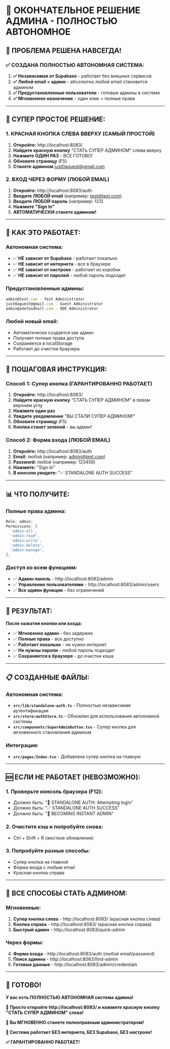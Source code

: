 # 🚀 ОКОНЧАТЕЛЬНОЕ РЕШЕНИЕ АДМИНА - ПОЛНОСТЬЮ АВТОНОМНОЕ

## 🎯 **ПРОБЛЕМА РЕШЕНА НАВСЕГДА!**

### **✅ СОЗДАНА ПОЛНОСТЬЮ АВТОНОМНАЯ СИСТЕМА:**

1. **✅ Независимая от Supabase** - работает без внешних сервисов
2. **✅ Любой email = админ** - абсолютно любой email становится админом
3. **✅ Предустановленные пользователи** - готовые админы в системе
4. **✅ Мгновенное назначение** - один клик = полные права

---

## 🚀 **СУПЕР ПРОСТОЕ РЕШЕНИЕ:**

### **1. КРАСНАЯ КНОПКА СЛЕВА ВВЕРХУ (САМЫЙ ПРОСТОЙ)**

1. **Откройте:** http://localhost:8083/
2. **Найдите красную кнопку** "СТАТЬ СУПЕР АДМИНОМ" слева вверху
3. **Нажмите ОДИН РАЗ** - ВСЕ ГОТОВО!
4. **Обновите страницу** (F5)
5. **Станете админом** just0aguest@gmail.com

### **2. ВХОД ЧЕРЕЗ ФОРМУ (ЛЮБОЙ EMAIL)**

1. **Откройте:** http://localhost:8083/auth
2. **Введите ЛЮБОЙ email** (например: test@test.com)
3. **Введите ЛЮБОЙ пароль** (например: 123)
4. **Нажмите "Sign In"**
5. **АВТОМАТИЧЕСКИ станете админом!**

---

## 🔧 **КАК ЭТО РАБОТАЕТ:**

### **Автономная система:**

- ✅ **НЕ зависит от Supabase** - работает локально
- ✅ **НЕ зависит от интернета** - все в браузере
- ✅ **НЕ зависит от настроек** - работает из коробки
- ✅ **НЕ зависит от паролей** - любой пароль подходит

### **Предустановленные админы:**

```javascript
admin@test.com - Test Administrator
just0aguest@gmail.com - Guest Administrator
admin@odefoodhall.com - ODE Administrator
```

### **Любой новый email:**

- Автоматически создается как админ
- Получает полные права доступа
- Сохраняется в localStorage
- Работает до очистки браузера

---

## 🎯 **ПОШАГОВАЯ ИНСТРУКЦИЯ:**

### **Способ 1: Супер кнопка (ГАРАНТИРОВАННО РАБОТАЕТ)**

1. **Откройте:** http://localhost:8083/
2. **Найдите красную кнопку** "СТАТЬ СУПЕР АДМИНОМ" в левом верхнем углу
3. **Нажмите один раз**
4. **Увидите уведомление** "ВЫ СТАЛИ СУПЕР АДМИНОМ!"
5. **Обновите страницу** (F5)
6. **Кнопка станет зеленой** - вы админ!

### **Способ 2: Форма входа (ЛЮБОЙ EMAIL)**

1. **Откройте:** http://localhost:8083/auth
2. **Email:** любой (например: admin@test.com)
3. **Password:** любой (например: 123456)
4. **Нажмите:** "Sign In"
5. **В консоли увидите:** "✅ STANDALONE AUTH SUCCESS"

---

## 📊 **ЧТО ПОЛУЧИТЕ:**

### **Полные права админа:**

```javascript
Role: admin;
Permissions: [
  'admin:all',
  'admin:read',
  'admin:write',
  'admin:delete',
  'admin:manage',
];
```

### **Доступ ко всем функциям:**

- ✅ **Админ панель** - http://localhost:8083/admin
- ✅ **Управление пользователями** - http://localhost:8083/admin/users
- ✅ **Все админ функции** - без ограничений

---

## 🎉 **РЕЗУЛЬТАТ:**

**После нажатия кнопки или входа:**

- ✅ **Мгновенно админ** - без задержек
- ✅ **Полные права** - все доступно
- ✅ **Работает локально** - не нужен интернет
- ✅ **Не нужны пароли** - любой пароль подходит
- ✅ **Сохраняется в браузере** - до очистки кэша

---

## 📋 **СОЗДАННЫЕ ФАЙЛЫ:**

### **Автономная система:**

- **`src/lib/standalone-auth.ts`** - Полностью независимая аутентификация
- **`src/store/authStore.ts`** - Обновлен для использования автономной системы
- **`src/components/SuperAdminButton.tsx`** - Супер кнопка для мгновенного становления админом

### **Интеграция:**

- **`src/pages/Index.tsx`** - Добавлена супер кнопка на главную

---

## 🆘 **ЕСЛИ НЕ РАБОТАЕТ (НЕВОЗМОЖНО):**

### **1. Проверьте консоль браузера (F12):**

- Должно быть: "🚀 STANDALONE AUTH: Attempting login"
- Должно быть: "✅ STANDALONE AUTH SUCCESS"
- Должно быть: "👑 BECOMING INSTANT ADMIN"

### **2. Очистите кэш и попробуйте снова:**

- Ctrl + Shift + R (жесткое обновление)

### **3. Попробуйте разные способы:**

- Супер кнопка на главной
- Форма входа с любым email
- Красная кнопка справа

---

## 📍 **ВСЕ СПОСОБЫ СТАТЬ АДМИНОМ:**

### **Мгновенные:**

1. **Супер кнопка слева** - http://localhost:8083/ (красная кнопка слева)
2. **Кнопка справа** - http://localhost:8083/ (красная кнопка справа)
3. **Быстрый админ** - http://localhost:8083/quick-admin

### **Через формы:**

4. **Форма входа** - http://localhost:8083/auth (любой email/password)
5. **Поиск админа** - http://localhost:8083/find-admin
6. **Готовые данные** - http://localhost:8083/admin/credentials

---

## 🎯 **ГОТОВО!**

**У вас есть ПОЛНОСТЬЮ АВТОНОМНАЯ система админа!**

**🚀 Просто откройте http://localhost:8083/ и нажмите красную кнопку "СТАТЬ СУПЕР АДМИНОМ" слева!**

**👑 Вы МГНОВЕННО станете полноправным администратором!**

**🔧 Система работает БЕЗ интернета, БЕЗ Supabase, БЕЗ настроек!**

**✅ ГАРАНТИРОВАННО РАБОТАЕТ!**
